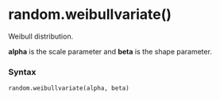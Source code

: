 # random.weibullvariate()

Weibull distribution.

**alpha** is the scale parameter and **beta** is the shape parameter.

### Syntax

```python
random.weibullvariate(alpha, beta)
```